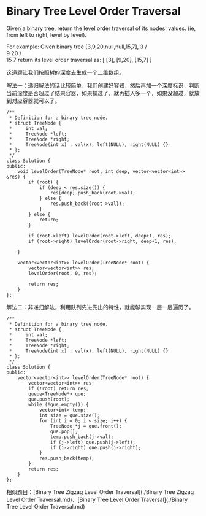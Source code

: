 Binary Tree Level Order Traversal
===========
Given a binary tree, return the level order traversal of its nodes' values. (ie, from left to right, level by level).

For example:
Given binary tree [3,9,20,null,null,15,7],
    3
   / \
  9  20
    /  \
   15   7
return its level order traversal as:
[
  [3],
  [9,20],
  [15,7]
]

这道题让我们按照树的深度去生成一个二维数组。

解法一：递归解法的话比较简单，我们创建好容器，然后再加一个深度标识，判断当前深度是否超过了结果容器，如果操过了，就再插入多一个，如果没超过，就放到对应容器就可以了。

```
/**
 * Definition for a binary tree node.
 * struct TreeNode {
 *     int val;
 *     TreeNode *left;
 *     TreeNode *right;
 *     TreeNode(int x) : val(x), left(NULL), right(NULL) {}
 * };
 */
class Solution {
public:
    void levelOrder(TreeNode* root, int deep, vector<vector<int>> &res) {
        if (root) {
            if (deep < res.size()) {
                res[deep].push_back(root->val);
            } else {
                res.push_back({root->val});
            }
        } else {
            return;
        }

        if (root->left) levelOrder(root->left, deep+1, res);
        if (root->right) levelOrder(root->right, deep+1, res);

    }

    vector<vector<int>> levelOrder(TreeNode* root) {
        vector<vector<int>> res;
        levelOrder(root, 0, res);

        return res;
    }
};
```

解法二：非递归解法，利用队列先进先出的特性，就能够实现一层一层遍历了。

```
/**
 * Definition for a binary tree node.
 * struct TreeNode {
 *     int val;
 *     TreeNode *left;
 *     TreeNode *right;
 *     TreeNode(int x) : val(x), left(NULL), right(NULL) {}
 * };
 */
class Solution {
public:
    vector<vector<int>> levelOrder(TreeNode* root) {
        vector<vector<int>> res;
        if (!root) return res;
        queue<TreeNode*> que;
        que.push(root);
        while (!que.empty()) {
            vector<int> temp;
            int size = que.size();
            for (int i = 0; i < size; i++) {
                TreeNode *j = que.front();
                que.pop();
                temp.push_back(j->val);
                if (j->left) que.push(j->left);
                if (j->right) que.push(j->right);
            }
            res.push_back(temp);
        }
        return res;
    }
};
```

相似题目：[Binary Tree Zigzag Level Order Traversal](./Binary Tree Zigzag Level Order Traversal.md)、[Binary Tree Level Order Traversal](./Binary Tree Level Order Traversal.md)
